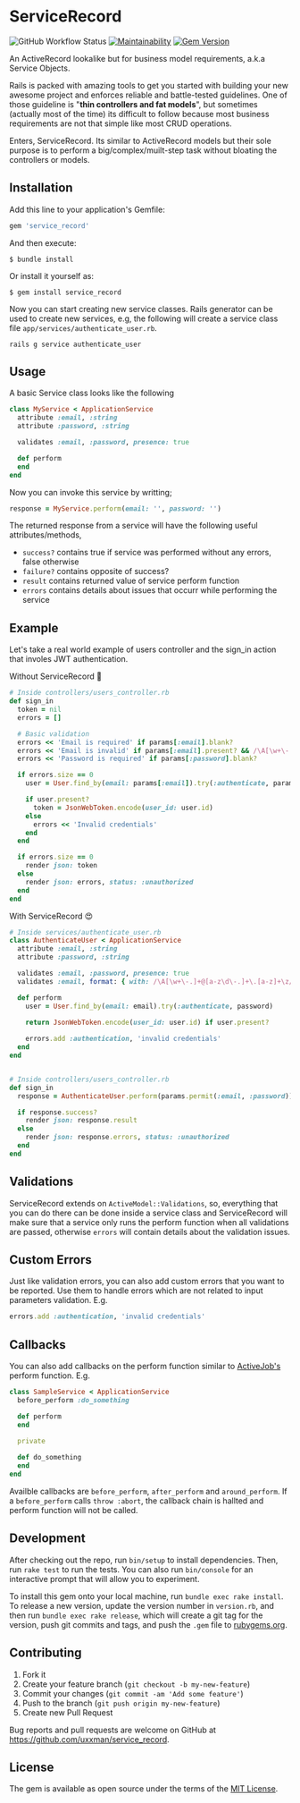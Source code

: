 # ServiceRecord

![GitHub Workflow Status](https://img.shields.io/github/workflow/status/uxxman/service_record/Continuous%20Integration)
[![Maintainability](https://api.codeclimate.com/v1/badges/7634ecae285ff14e6bd6/maintainability)](https://codeclimate.com/github/uxxman/service_record/maintainability)
[![Gem Version](https://badge.fury.io/rb/service_record.svg)](https://badge.fury.io/rb/service_record)

An ActiveRecord lookalike but for business model requirements, a.k.a Service Objects.

Rails is packed with amazing tools to get you started with building your new awesome project and enforces reliable and battle-tested guidelines. One of those guideline is "**thin controllers and fat models**", but sometimes (actually most of the time) its difficult to follow because most business requirements are not that simple like most CRUD operations. 

Enters, ServiceRecord. Its similar to ActiveRecord models but their sole purpose is to perform a big/complex/muilt-step task without bloating the controllers or models.

## Installation

Add this line to your application's Gemfile:

```ruby
gem 'service_record'
```

And then execute:

```shell
$ bundle install
```

Or install it yourself as:

```shell
$ gem install service_record
```

Now you can start creating new service classes. Rails generator can be used to create new services, e.g, the following will create a service class file `app/services/authenticate_user.rb`.

```shell
rails g service authenticate_user
```

## Usage

A basic Service class looks like the following

```ruby
class MyService < ApplicationService
  attribute :email, :string
  attribute :password, :string

  validates :email, :password, presence: true

  def perform
  end
end
```

Now you can invoke this service by writting;

```ruby
response = MyService.perform(email: '', password: '')
```

The returned response from a service will have the following useful attributes/methods,

* `success?` contains true if service was performed without any errors, false otherwise
* `failure?` contains opposite of success?
* `result` contains returned value of service perform function
* `errors` contains details about issues that occurr while performing the service 



## Example

Let's take a real world example of users controller and the sign_in action that involes JWT authentication.

Without ServiceRecord 🙈

```ruby
# Inside controllers/users_controller.rb
def sign_in
  token = nil
  errors = []

  # Basic validation
  errors << 'Email is required' if params[:email].blank?
  errors << 'Email is invalid' if params[:email].present? && /\A[\w+\-.]+@[a-z\d\-.]+\.[a-z]+\z/i.match?(params[:email])
  errors << 'Password is required' if params[:password].blank?

  if errors.size == 0
    user = User.find_by(email: params[:email]).try(:authenticate, params[:password])

    if user.present?
      token = JsonWebToken.encode(user_id: user.id)
    else
      errors << 'Invalid credentials'
    end
  end

  if errors.size == 0
    render json: token
  else
    render json: errors, status: :unauthorized
  end
end
```

With ServiceRecord 😍

```ruby
# Inside services/authenticate_user.rb
class AuthenticateUser < ApplicationService
  attribute :email, :string
  attribute :password, :string

  validates :email, :password, presence: true
  validates :email, format: { with: /\A[\w+\-.]+@[a-z\d\-.]+\.[a-z]+\z/i }

  def perform
    user = User.find_by(email: email).try(:authenticate, password)

    return JsonWebToken.encode(user_id: user.id) if user.present?
    
    errors.add :authentication, 'invalid credentials'
  end
end


# Inside controllers/users_controller.rb
def sign_in
  response = AuthenticateUser.perform(params.permit(:email, :password))

  if response.success?
    render json: response.result
  else
    render json: response.errors, status: :unauthorized
  end
end
```

## Validations

ServiceRecord extends on `ActiveModel::Validations`, so, everything that you can do there can be done inside a service class and ServiceRecord will make sure that a service only runs the perform function when all validations are passed, otherwise `errors` will contain details about the validation issues.


## Custom Errors

Just like validation errors, you can also add custom errors that you want to be reported. Use them to handle errors which are not related to input parameters validation. E.g.

```ruby
errors.add :authentication, 'invalid credentials'
```

## Callbacks

You can also add callbacks on the perform function similar to [ActiveJob's](https://edgeguides.rubyonrails.org/active_job_basics.html#callbacks) perform function. E.g.

```ruby
class SampleService < ApplicationService
  before_perform :do_something

  def perform
  end

  private
    
  def do_something
  end
end
```

Availble callbacks are `before_perform`, `after_perform` and `around_perform`. If a `before_perform` calls `throw :abort`, the callback chain is hallted and perform function will not be called.


## Development

After checking out the repo, run `bin/setup` to install dependencies. Then, run `rake test` to run the tests. You can also run `bin/console` for an interactive prompt that will allow you to experiment.

To install this gem onto your local machine, run `bundle exec rake install`. To release a new version, update the version number in `version.rb`, and then run `bundle exec rake release`, which will create a git tag for the version, push git commits and tags, and push the `.gem` file to [rubygems.org](https://rubygems.org).

## Contributing

1. Fork it
2. Create your feature branch (`git checkout -b my-new-feature`)
3. Commit your changes (`git commit -am 'Add some feature'`)
4. Push to the branch (`git push origin my-new-feature`)
5. Create new Pull Request

Bug reports and pull requests are welcome on GitHub at https://github.com/uxxman/service_record.


## License

The gem is available as open source under the terms of the [MIT License](https://opensource.org/licenses/MIT).
